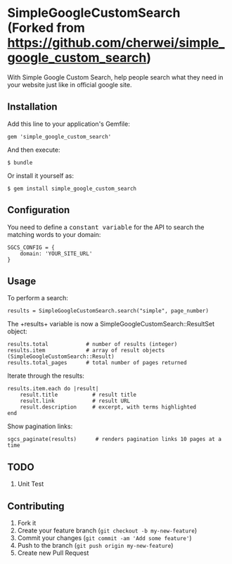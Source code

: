 # SimpleGoogleCustomSearch (Forked from https://github.com/cherwei/simple_google_custom_search)

With Simple Google Custom Search, help people search what they need in your website just like in official google site.

## Installation

Add this line to your application's Gemfile:

    gem 'simple_google_custom_search'

And then execute:

    $ bundle

Or install it yourself as:

    $ gem install simple_google_custom_search

## Configuration

You need to define a <tt>constant variable</tt> for the API to search the matching words to your domain:

    SGCS_CONFIG = {
        domain: 'YOUR_SITE_URL'
    }

## Usage

To perform a search:

    results = SimpleGoogleCustomSearch.search("simple", page_number)

The +results+ variable is now a SimpleGoogleCustomSearch::ResultSet object:

    results.total            # number of results (integer)
    results.item             # array of result objects (SimpleGoogleCustomSearch::Result)
    results.total_pages      # total number of pages returned

Iterate through the results:

    results.item.each do |result|
        result.title           # result title
        result.link            # result URL
        result.description     # excerpt, with terms highlighted
    end
    
Show pagination links:
    
    sgcs_paginate(results)      # renders pagination links 10 pages at a time

## TODO

1. Unit Test

## Contributing

1. Fork it
2. Create your feature branch (`git checkout -b my-new-feature`)
3. Commit your changes (`git commit -am 'Add some feature'`)
4. Push to the branch (`git push origin my-new-feature`)
5. Create new Pull Request
